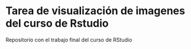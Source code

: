 # Tarea de visualización de imagenes del curso de Rstudio
Repositorio con el trabajo final del curso de RStudio
